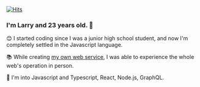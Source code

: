 [![Hits](https://hits.seeyoufarm.com/api/count/incr/badge.svg?url=https%3A%2F%2Fgithub.com%2FKunune%2Fhit-counter)](https://hits.seeyoufarm.com)

### I'm Larry and 23 years old. 👋

😊 I started coding since I was a junior high school student, and now I'm completely settled in the Javascript language.

📚 While creating [my own web service](https://mo-gak-ko.xyz), I was able to experience the whole web's operation in person.

🧡 I'm into Javascript and Typescript, React, Node.js, GraphQL.

<!--
**Kunune/kunune** is a ✨ _special_ ✨ repository because its `README.md` (this file) appears on your GitHub profile.

Here are some ideas to get you started:

- 🔭 I’m currently working on ...
- 🌱 I’m currently learning ...
- 👯 I’m looking to collaborate on ...
- 🤔 I’m looking for help with ...
- 💬 Ask me about ...
- 📫 How to reach me: ...
- 😄 Pronouns: ...
- ⚡ Fun fact: ...
-->
